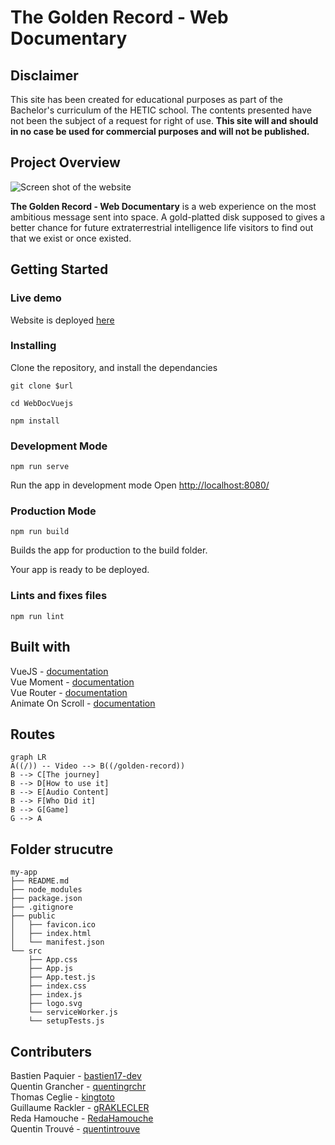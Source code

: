 # The Golden Record - Web Documentary

## Disclaimer

This site has been created for educational purposes as part of the Bachelor's curriculum of the HETIC school. The contents presented have not been the subject of a request for right of use. **This site will and should in no case be used for commercial purposes and will not be published.**

## Project Overview

![Screen shot of the website]("./screenshot.gif")

**The Golden Record - Web Documentary** is a web experience on the most ambitious message sent into space. A gold-platted disk supposed to gives a better chance for future extraterrestrial intelligence life visitors to find out that we exist or once existed.

## Getting Started

### Live demo

Website is deployed [here](https://golden-record.netlify.app/#/)

### Installing

Clone the repository, and install the dependancies

```
git clone $url
```

```
cd WebDocVuejs
```

```
npm install
```

### Development Mode

```
npm run serve
```

Run the app in development mode
Open [http://localhost:8080/](http://localhost:8080/)

### Production Mode

```
npm run build
```

Builds the app for production to the build folder.

Your app is ready to be deployed.

### Lints and fixes files

```
npm run lint
```

## Built with

VueJS - [documentation](https://vuejs.org/)  
Vue Moment - [documentation](https://github.com/brockpetrie/vue-moment)  
Vue Router - [documentation](https://router.vuejs.org/)  
Animate On Scroll - [documentation](https://michalsnik.github.io/aos/)

## Routes

```mermaid
graph LR
A((/)) -- Video --> B((/golden-record))
B --> C[The journey]
B --> D[How to use it]
B --> E[Audio Content]
B --> F[Who Did it]
B --> G[Game]
G --> A
```

## Folder strucutre

```
my-app
├── README.md
├── node_modules
├── package.json
├── .gitignore
├── public
│   ├── favicon.ico
│   ├── index.html
│   └── manifest.json
└── src
    ├── App.css
    ├── App.js
    ├── App.test.js
    ├── index.css
    ├── index.js
    ├── logo.svg
    └── serviceWorker.js
    └── setupTests.js
```

## Contributers

Bastien Paquier - [bastien17-dev](https://github.com/bastien17-dev)  
Quentin Grancher - [quentingrchr](https://github.com/quentingrchr)  
Thomas Ceglie - [kingtoto](https://github.com/kingtoto)  
Guillaume Rackler - [gRAKLECLER](https://github.com/gRAKLECLER)  
Reda Hamouche - [RedaHamouche](https://github.com/RedaHamouche)  
Quentin Trouvé - [quentintrouve](https://github.com/quentintrouve)
